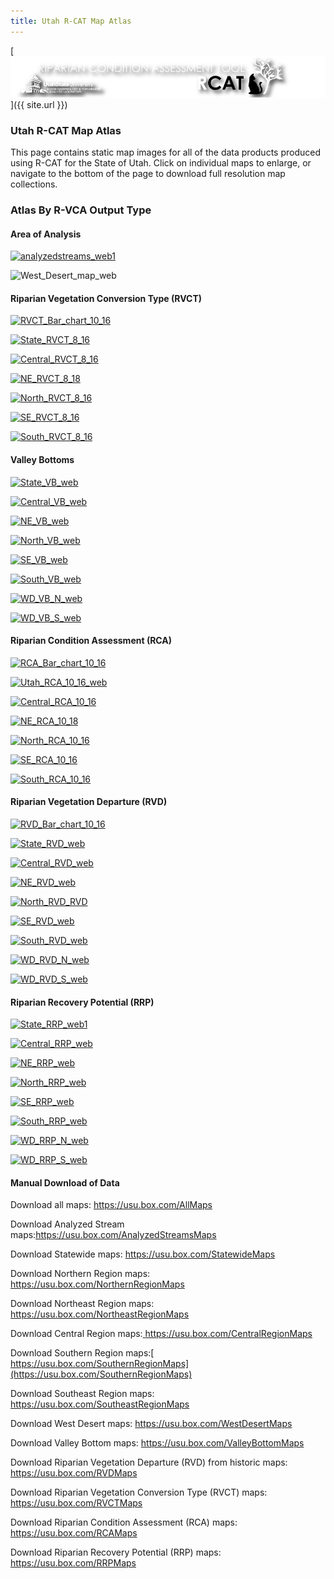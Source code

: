 ```yaml
---
title: Utah R-CAT Map Atlas
---
```


[![RCAT_Banner_Web](assets/images/RCAT_Banner_Web.png)]({{ site.url }})

### Utah R-CAT Map Atlas

This page contains static map images for all of the data products produced using R-CAT for the State of Utah. Click on individual maps to enlarge, or navigate to the bottom of the page to download full resolution map collections.

### Atlas By R-VCA Output Type

#### Area of Analysis

[![analyzedstreams_web1](/assets/images/analyzedstreams_web1.png)](/assets/images/analyzedstreams_web.png)

![West_Desert_map_web](/assets/images/West_Desert_map_web.png)



#### Riparian Vegetation Conversion Type (RVCT)

[![RVCT_Bar_chart_10_16](/assets/images/RVCT_Bar_chart_10_16.png)](/assets/images/hr/RVCT_Bar_chart_10_16.png)

[![State_RVCT_8_16](/assets/images/State_RVCT_8_16.png)](/assets/images/hr/State_RVCT_8_16.png)



[![Central_RVCT_8_16](/assets/images/Central_RVCT_8_16.png)](/assets/images/hr/Central_RVCT_8_16.png)

[![NE_RVCT_8_18](/assets/images/NE_RVCT_8_18.png)](/assets/images/hr/NE_RVCT_8_18.png)

[![North_RVCT_8_16](/assets/images/North_RVCT_8_16.png)](/assets/images/hr/North_RVCT_8_16.png)

[![SE_RVCT_8_16](/assets/images/SE_RVCT_8_16.png)](/assets/images/hr/SE_RVCT_8_16.png)

[![South_RVCT_8_16](/assets/images/South_RVCT_8_16.png)](/assets/images/hr/South_RVCT_8_16.png)



#### Valley Bottoms

[![State_VB_web](/assets/images/State_VB_web.png)](/assets/images/hr/State_VB_web.png)

[![Central_VB_web](/assets/images/Central_VB_web.png)](/assets/images/hr/Central_VB_web.png)

[![NE_VB_web](/assets/images/NE_VB_web.png)](/assets/images/hr/NE_VB_web.png)

[![North_VB_web](/assets/images/North_VB_web.png)](/assets/images/hr/North_VB_web.png)

[![SE_VB_web](/assets/images/SE_VB_web.png)](/assets/images/hr/SE_VB_web.png)

[![South_VB_web](/assets/images/South_VB_web.png)](/assets/images/hr/South_VB_web.png)

[![WD_VB_N_web](/assets/images/WD_VB_N_web.png)](/assets/images/hr/WD_VB_N_web.png)

[![WD_VB_S_web](/assets/images/WD_VB_S_web.png)](/assets/images/hr/WD_VB_S_web.png)



#### Riparian Condition Assessment (RCA)

[![RCA_Bar_chart_10_16](/assets/images/RCA_Bar_chart_10_16.png)](/assets/images/hr/RCA_Bar_chart_10_16.png)

[![Utah_RCA_10_16_web](/assets/images/Utah_RCA_10_16_web.png)](/assets/images/hr/Utah_RCA_10_16_web.png)

[![Central_RCA_10_16](/assets/images/Central_RCA_10_16.png)](/assets/images/hr/Central_RCA_10_16.png)

[![NE_RCA_10_18](/assets/images/NE_RCA_10_18.png)](/assets/images/hr/NE_RCA_10_18.png)

[![North_RCA_10_16](/assets/images/North_RCA_10_16.png)](/assets/images/hr/North_RCA_10_16.png)

[![SE_RCA_10_16](/assets/images/SE_RCA_10_16.png)](/assets/images/hr/SE_RCA_10_16.png)

[![South_RCA_10_16](/assets/images/South_RCA_10_16.png)](/assets/images/hr/South_RCA_10_16.png)

#### Riparian Vegetation Departure (RVD)

[![RVD_Bar_chart_10_16](/assets/images/RVD_Bar_chart_10_16.png)](/assets/images/hr/RVD_Bar_chart_10_16.png)

[![State_RVD_web](/assets/images/State_RVD_web.png)](/assets/images/hr/State_RVD_web.png)

[![Central_RVD_web](/assets/images/Central_RVD_web.png)](/assets/images/hr/Central_RVD_web.png)

[![NE_RVD_web](/assets/images/NE_RVD_web.png)](/assets/images/hr/NE_RVD_web.png)

[![North_RVD_RVD](/assets/images/North_RVD_RVD.png)](/assets/images/hr/North_RVD_RVD.png)

[![SE_RVD_web](/assets/images/SE_RVD_web.png)](/assets/images/hr/SE_RVD_web.png)

[![South_RVD_web](/assets/images/South_RVD_web.png)](/assets/images/hr/South_RVD_web.png)

[![WD_RVD_N_web](/assets/images/WD_RVD_N_web.png)](/assets/images/hr/WD_RVD_N_web.png)

[![WD_RVD_S_web](/assets/images/WD_RVD_S_web.png)](/assets/images/hr/WD_RVD_S_web.png)



#### Riparian Recovery Potential (RRP)

[![State_RRP_web1](/assets/images/State_RRP_web1.png)](/assets/images/hr/State_RRP_web1.png)

[![Central_RRP_web](/assets/images/Central_RRP_web.png)](/assets/images/hr/Central_RRP_web.png)

[![NE_RRP_web](/assets/images/NE_RRP_web.png)](/assets/images/hr/NE_RRP_web.png)

[![North_RRP_web](/assets/images/North_RRP_web.png)](/assets/images/hr/North_RRP_web.png)

[![SE_RRP_web](/assets/images/SE_RRP_web.png)](/assets/images/hr/SE_RRP_web.png)

[![South_RRP_web](/assets/images/South_RRP_web.png)](/assets/images/hr/South_RRP_web.png)

[![WD_RRP_N_web](/assets/images/WD_RRP_N_web.png)](/assets/images/hr/WD_RRP_N_web.png)

[![WD_RRP_S_web](/assets/images/WD_RRP_S_web.png)](/assets/images/hr/WD_RRP_S_web.png)



#### Manual Download of Data

Download all maps: https://usu.box.com/AllMaps

Download Analyzed Stream maps:https://usu.box.com/AnalyzedStreamsMaps

Download Statewide maps: <https://usu.box.com/StatewideMaps>

Download Northern Region maps: <https://usu.box.com/NorthernRegionMaps>

Download Northeast Region maps: <https://usu.box.com/NortheastRegionMaps>

Download Central Region maps:[ ](http://etal.joewheaton.org/rcat/r-cat-applications/utah/goog_423824103)<https://usu.box.com/CentralRegionMaps>

Download Southern Region maps:[ https://usu.box.com/SouthernRegionMaps](https://usu.box.com/SouthernRegionMaps)

Download Southeast Region maps: <https://usu.box.com/SoutheastRegionMaps>

Download West Desert maps: <https://usu.box.com/WestDesertMaps>

Download Valley Bottom maps: <https://usu.box.com/ValleyBottomMaps>

Download Riparian Vegetation Departure (RVD) from historic maps: <https://usu.box.com/RVDMaps>

Download Riparian Vegetation Conversion Type (RVCT) maps: <https://usu.box.com/RVCTMaps>

Download Riparian Condition Assessment (RCA) maps: <https://usu.box.com/RCAMaps>

Download Riparian Recovery Potential (RRP) maps: <https://usu.box.com/RRPMaps>